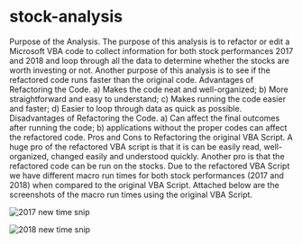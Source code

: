# stock-analysis
Purpose of the Analysis.
  The purpose of this analysis is to refactor or edit a Microsoft VBA code to collect information for both stock performances 2017 and 2018 and loop through all the data to determine whether the stocks are worth investing or not. Another purpose of this analysis is to see if the refactored code runs faster than the original code.
 Advantages of Refactoring the Code.
  a) Makes the code neat and well-organized; b) More straightforward and easy to understand; c) Makes running the code easier and faster; d) Easier to loop through data as quick as possible.
  Disadvantages of Refactoring the Code.
  a) Can affect the final outcomes after running the code; b) applications without the proper codes can affect the refactored code.
  Pros and Cons to Refactoring the original VBA Script.
  A huge pro of the refactored VBA script is that it is can be easily read, well-organized, changed easily and understood quickly. Another pro is that the refactored code can be run on the stocks. Due to the refactored VBA Script we have different macro run times for both stock performances (2017 and 2018) when compared to the original VBA Script.
  Attached below are the screenshots of the macro run times using the original VBA Script.

![2017 new time snip](https://user-images.githubusercontent.com/104453593/169184309-9587bb07-ff95-4171-9900-3664cd6d79e6.PNG)


![2018 new time snip](https://user-images.githubusercontent.com/104453593/169184639-174f0cea-9d84-4cef-b532-739a0dea7422.PNG)
